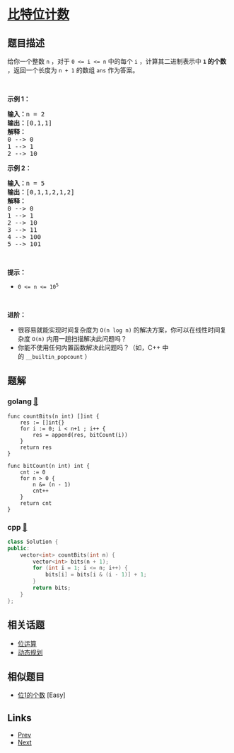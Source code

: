
# [比特位计数](https://leetcode-cn.com/problems/counting-bits)

## 题目描述

<p>给你一个整数 <code>n</code> ，对于&nbsp;<code>0 &lt;= i &lt;= n</code> 中的每个 <code>i</code> ，计算其二进制表示中 <strong><code>1</code> 的个数</strong> ，返回一个长度为 <code>n + 1</code> 的数组 <code>ans</code> 作为答案。</p>

<p>&nbsp;</p>

<div class="original__bRMd">
<div>
<p><strong>示例 1：</strong></p>

<pre>
<strong>输入：</strong>n = 2
<strong>输出：</strong>[0,1,1]
<strong>解释：</strong>
0 --&gt; 0
1 --&gt; 1
2 --&gt; 10
</pre>

<p><strong>示例 2：</strong></p>

<pre>
<strong>输入：</strong>n = 5
<strong>输出：</strong>[0,1,1,2,1,2]
<strong>解释：</strong>
0 --&gt; 0
1 --&gt; 1
2 --&gt; 10
3 --&gt; 11
4 --&gt; 100
5 --&gt; 101
</pre>

<p>&nbsp;</p>

<p><strong>提示：</strong></p>

<ul>
	<li><code>0 &lt;= n &lt;= 10<sup>5</sup></code></li>
</ul>

<p>&nbsp;</p>

<p><strong>进阶：</strong></p>

<ul>
	<li>很容易就能实现时间复杂度为 <code>O(n log n)</code> 的解决方案，你可以在线性时间复杂度 <code>O(n)</code> 内用一趟扫描解决此问题吗？</li>
	<li>你能不使用任何内置函数解决此问题吗？（如，C++ 中的&nbsp;<code>__builtin_popcount</code> ）</li>
</ul>
</div>
</div>


## 题解

### golang [🔗](counting-bits.go) 
```golang
func countBits(n int) []int {
    res := []int{}
    for i := 0; i < n+1 ; i++ {
        res = append(res, bitCount(i))
    }
    return res
}

func bitCount(n int) int {
    cnt := 0
    for n > 0 {
        n &= (n - 1)
        cnt++
    }
    return cnt
}
```
### cpp [🔗](counting-bits.cpp) 
```cpp
class Solution {
public:
    vector<int> countBits(int n) {
        vector<int> bits(n + 1);
        for (int i = 1; i <= n; i++) {
            bits[i] = bits[i & (i - 1)] + 1;
        }
        return bits;
    }
};
```


## 相关话题

- [位运算](../../tags/bit-manipulation.md) 
- [动态规划](../../tags/dynamic-programming.md) 


## 相似题目

- [位1的个数](../number-of-1-bits/README.md)  [Easy] 


## Links

- [Prev](../house-robber-iii/README.md) 
- [Next](../integer-break/README.md) 


